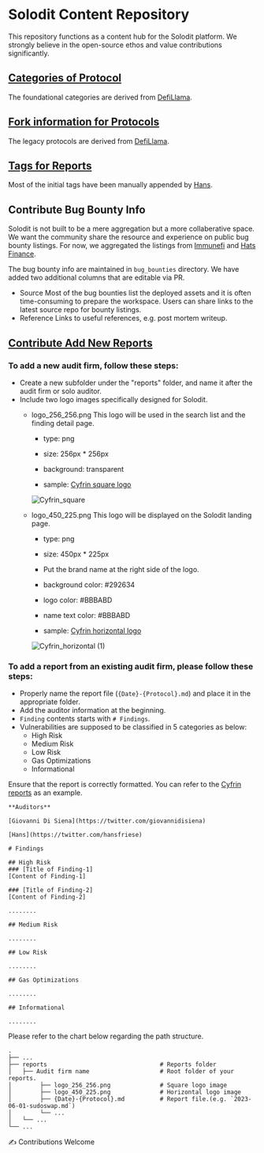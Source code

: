 # Solodit Content Repository
This repository functions as a content hub for the Solodit platform.
We strongly believe in the open-source ethos and value contributions significantly.

## [Categories of Protocol](./protocol_categories.md)
The foundational categories are derived from [DefiLlama](https://defillama.com/categories).

## [Fork information for Protocols](./forked_protocols.md)
The legacy protocols are derived from [DefiLlama](https://defillama.com/forks).

## [Tags for Reports](./report_tags.md)
Most of the initial tags have been manually appended by [Hans](https://github.com/hans-cyfrin).

## Contribute Bug Bounty Info
Solodit is not built to be a mere aggregation but a more collaberative space.
We want the community share the resource and experience on public bug bounty listings.
For now, we aggregated the listings from [Immunefi](https://immunefi.com/explore/) and [Hats Finance](https://app.hats.finance/bug-bounties).

The bug bounty info are maintained in `bug_bounties` directory.
We have added two additional columns that are editable via PR.
- Source
  Most of the bug bounties list the deployed assets and it is often time-consuming to prepare the workspace.
  Users can share links to the latest source repo for bounty listings.
- Reference
  Links to useful references, e.g. post mortem writeup.

## [Contribute Add New Reports](./reports)

### To add a new audit firm, follow these steps:
- Create a new subfolder under the "reports" folder, and name it after the audit firm or solo auditor.
- Include two logo images specifically designed for Solodit.
    - logo_256_256.png
        This logo will be used in the search list and the finding detail page.
        - type: png
        - size: 256px * 256px
        - background: transparent

        - sample: [Cyfrin square logo](./reports/Cyfrin/logo_256_256.png)
          
        ![Cyfrin_square](https://github.com/solodit/solodit_content/assets/129466917/8cfc4396-f309-44df-8a7b-a2bfe7a869b4)
      
    - logo_450_225.png
        This logo will be displayed on the Solodit landing page.
        - type: png
        - size: 450px * 225px
        - Put the brand name at the right side of the logo.
        - background color: #292634
        - logo color: #BBBABD
        - name text color: #BBBABD

        - sample: [Cyfrin horizontal logo](./reports/Cyfrin/logo_450_225.png)
     
        ![Cyfrin_horizontal (1)](https://github.com/solodit/solodit_content/assets/129466917/826f2646-2bb5-4bba-ad6f-70f448726663)
      
### To add a report from an existing audit firm, please follow these steps:
- Properly name the report file (`{Date}-{Protocol}.md`) and place it in the appropriate folder.
- Add the auditor information at the beginning.
- `Finding` contents starts with `# Findings`.
- Vulnerabilities are supposed to be classified in 5 categories as below:
    - High Risk
    - Medium Risk
    - Low Risk
    - Gas Optimizations
    - Informational

Ensure that the report is correctly formatted. You can refer to the [Cyfrin reports](./reports/Cyfrin) as an example.
 
```
**Auditors**

[Giovanni Di Siena](https://twitter.com/giovannidisiena)

[Hans](https://twitter.com/hansfriese)

# Findings

## High Risk
### [Title of Finding-1]
[Content of Finding-1]

### [Title of Finding-2]
[Content of Finding-2]

........

## Medium Risk

........

## Low Risk

........

## Gas Optimizations

........

## Informational

........

```

Please refer to the chart below regarding the path structure.

    .
    ├── ...
    ├── reports                                # Reports folder
    │   ├── Audit firm name                    # Root folder of your reports.
    │        ├── logo_256_256.png              # Square logo image
    │        ├── logo_450_225.png              # Horizontal logo image
    │        ├── {Date}-{Protocol}.md          # Report file.(e.g. `2023-06-01-sudoswap.md`)
    │        └── ...
    │   └── ...
    └── ...

✍️ Contributions Welcome
